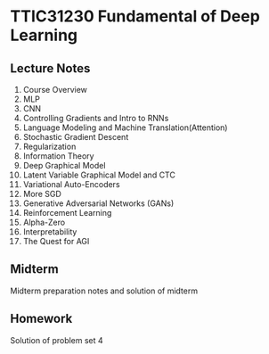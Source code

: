 # TTIC31230 Fundamental of Deep Learning

## Lecture Notes
1. Course Overview
2. MLP
3. CNN
4. Controlling Gradients and Intro to RNNs
5. Language Modeling and Machine Translation(Attention)
6. Stochastic Gradient Descent
7. Regularization
8. Information Theory
9. Deep Graphical Model
10. Latent Variable Graphical Model and CTC
11. Variational Auto-Encoders
12. More SGD
13. Generative Adversarial Networks (GANs)
14. Reinforcement Learning
15. Alpha-Zero
16. Interpretability
17. The Quest for AGI

## Midterm
Midterm preparation notes and solution of midterm

## Homework
Solution of problem set 4

